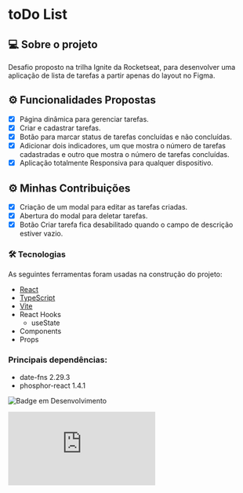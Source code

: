 # toDo List

## 💻 Sobre o projeto

Desafio proposto na trilha Ignite da Rocketseat, para desenvolver uma aplicação de lista de tarefas a partir apenas do layout no Figma.

## ⚙️ Funcionalidades Propostas

- [x] Página dinâmica para gerenciar tarefas.
- [x] Criar e cadastrar tarefas.
- [x] Botão para marcar status de tarefas concluídas e não concluídas.
- [x] Adicionar dois indicadores, um que mostra o número de tarefas cadastradas e outro que mostra o número de tarefas concluídas.
- [x] Aplicação totalmente Responsiva para qualquer dispositivo.

## ⚙️ Minhas Contribuições

- [x] Criação de um modal para editar as tarefas criadas.
- [x] Abertura do modal para deletar tarefas.
- [x] Botão Criar tarefa fica desabilitado quando o campo de descrição estiver vazio.

### 🛠 Tecnologias

As seguintes ferramentas foram usadas na construção do projeto:

- [React](https://pt-br.reactjs.org)
- [TypeScript](https://www.typescriptlang.org/)
- [Vite](https://vitejs.dev/guide/#scaffolding-your-first-vite-project)
- React Hooks
  - useState
- Components
- Props

### Principais dependências:

- date-fns 2.29.3
- phosphor-react 1.4.1

![Badge em Desenvolvimento](http://img.shields.io/static/v1?label=STATUS&message=EM%20DESENVOLVIMENTO&color=orange&style=for-the-badge)

[![GitHub license](https://badgen.net/github/license/Naereen/Strapdown.js)](https://github.com/Naereen/StrapDown.js/blob/master/LICENSE)
